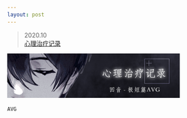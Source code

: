 ```yaml
---
layout: post
---
```


> 2020.10   
> [心理治疗记录](https://rpg.blue/thread-483685-1-1.html)

![](images/sig_game_record_mental_healing.png)

```
AVG
```

